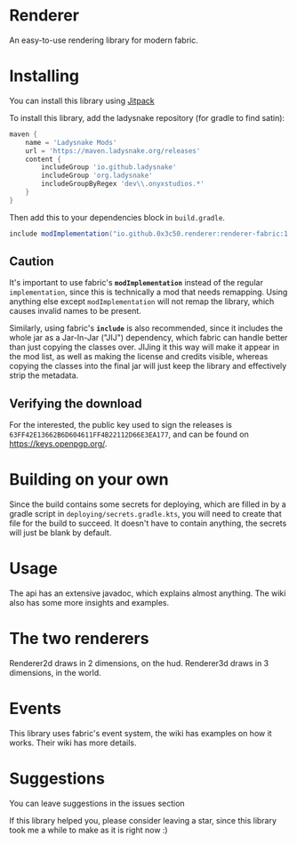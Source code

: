 # Renderer
An easy-to-use rendering library for modern fabric.

# Installing
You can install this library using [Jitpack](https://jitpack.io/)

To install this library, add the ladysnake repository (for gradle to find satin):
```groovy
maven {
    name = 'Ladysnake Mods'
    url = 'https://maven.ladysnake.org/releases'
    content {
        includeGroup 'io.github.ladysnake'
        includeGroup 'org.ladysnake'
        includeGroupByRegex 'dev\\.onyxstudios.*'
    }
}
```

Then add this to your dependencies block in `build.gradle`.
<!-- CHANGE VERSION HERE!!!! -->
```groovy
include modImplementation("io.github.0x3c50.renderer:renderer-fabric:1.2.3")
``` 

## Caution
It's important to use fabric's **`modImplementation`** instead of the regular `implementation`, since this is technically a mod that needs remapping. Using anything else except `modImplementation` will not remap the library, which causes invalid names to be present.

Similarly, using fabric's **`include`** is also recommended, since it includes the whole jar as a Jar-In-Jar ("JIJ") dependency, which fabric can handle better than just copying the classes over. JIJing it this way will make it appear in the mod list, as well as making the license and credits visible, whereas copying the classes into the final jar will just keep the library and effectively strip the metadata.

## Verifying the download
For the interested, the public key used to sign the releases is `63FF42E13662B6D604611FF4B22112D66E3EA177`, and can be found on https://keys.openpgp.org/.

# Building on your own
Since the build contains some secrets for deploying, which are filled in by a gradle script in `deploying/secrets.gradle.kts`, you will need to create that file for the build to succeed.
It doesn't have to contain anything, the secrets will just be blank by default.

# Usage
The api has an extensive javadoc, which explains almost anything. The wiki also has some more insights and examples.

# The two renderers
Renderer2d draws in 2 dimensions, on the hud. Renderer3d draws in 3 dimensions, in the world.

# Events
This library uses fabric's event system, the wiki has examples on how it works. Their wiki has more details.

# Suggestions
You can leave suggestions in the issues section

If this library helped you, please consider leaving a star, since this library took me a while to make as it is right now :)
